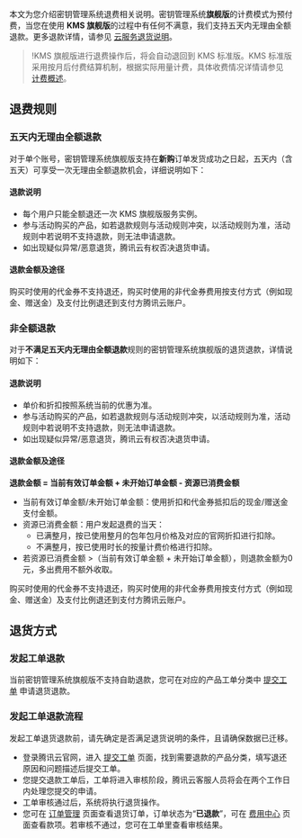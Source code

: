 
本文为您介绍密钥管理系统退费相关说明。密钥管理系统**旗舰版**的计费模式为预付费，当您在使用 **KMS 旗舰版**的过程中有任何不满意，我们支持五天内无理由全额退款。更多退款详情，请参见 [云服务退货说明](https://cloud.tencent.com/document/product/555/7440)。
>!KMS 旗舰版进行退费操作后，将会自动退回到 KMS 标准版。KMS 标准版采用按月后付费结算机制，根据实际用量计费，具体收费情况详情请参见 [计费概述](https://cloud.tencent.com/document/product/573/34388)。

## 退费规则

### 五天内无理由全额退款

对于单个账号，密钥管理系统旗舰版支持在**新购**订单发货成功之日起，五天内（含五天）可享受一次无理由全额退款机会，详细说明如下：

#### 退款说明

- 每个用户只能全额退还一次 KMS 旗舰版服务实例。
- 参与活动购买的产品，如若退款规则与活动规则冲突，以活动规则为准，活动规则中若说明不支持退款，则无法申请退款。
- 如出现疑似异常/恶意退货，腾讯云有权否决退货申请。

#### 退款金额及途径

购买时使用的代金券不支持退还，购买时使用的非代金券费用按支付方式（例如现金、赠送金）及支付比例退还到支付方腾讯云账户。

### 非全额退款

对于**不满足五天内无理由全额退款**规则的密钥管理系统旗舰版的退货退款，详情说明如下：

#### 退款说明

- 单价和折扣按照系统当前的优惠为准。
- 参与活动购买的产品，如若退款规则与活动规则冲突，以活动规则为准，活动规则中若说明不支持退款，则无法申请退款。
- 如出现疑似异常/恶意退货，腾讯云有权否决退货申请。

#### 退款金额及途径

**退款金额 = 当前有效订单金额 + 未开始订单金额 - 资源已消费金额**

- 当前有效订单金额/未开始订单金额：使用折扣和代金券抵扣后的现金/赠送金支付金额。
- 资源已消费金额：用户发起退费的当天：
  - 已满整月，按已使用整月的包年包月价格及对应的官网折扣进行扣除。
  - 不满整月，按已使用时长的按量计费价格进行扣除。
- 若资源已消费金额 >（当前有效订单金额 + 未开始订单金额），则退款金额为0元，多出费用不额外收取。

购买时使用的代金券不支持退还，购买时使用的非代金券费用按支付方式（例如现金、赠送金）及支付比例退还到支付方腾讯云账户。

## 退货方式

### 发起工单退款

当前密钥管理系统旗舰版不支持自助退款，您可在对应的产品工单分类中 [提交工单](https://console.cloud.tencent.com/workorder/category) 申请退货退款。

### 发起工单退款流程

发起工单退货退款前，请先确定是否满足退货说明的条件，且请确保数据已迁移。

- 登录腾讯云官网，进入 [提交工单](https://console.cloud.tencent.com/workorder/category) 页面，找到需要退款的产品分类，填写退还原因和问题描述后提交工单。
- 您提交退款工单后，工单将进入审核阶段，腾讯云客服人员将会在两个工作日内处理您提交的申请。
- 工单审核通过后，系统将执行退货操作。
- 您可在 [订单管理](https://console.cloud.tencent.com/expense/deal) 页面查看退货订单，订单状态为“**已退款**”，可在 [费用中心](https://console.cloud.tencent.com/expense/overview) 页面查看款项。若审核不通过，您可在工单里查看审核结果。


